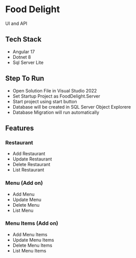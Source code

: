 # Food Delight

UI and API

## Tech Stack

- Angular 17
- Dotnet 8
- Sql Server Lite

## Step To Run

- Open Solution File in Visual Studio 2022
- Set Startup Project as FoodDelight.Server
- Start project using start button
- Database will be created in SQL Server Object Explorere
- Database Migration will run automatically

## Features

### Restaurant

- Add Restaurant
- Update Restaurant
- Delete Restaurant
- List Restaurant

### Menu (Add on)

- Add Menu
- Update Menu
- Delete Menu
- List Menu

### Menu Items (Add on)

- Add Menu Items
- Update Menu Items
- Delete Menu Items
- List Menu Items
